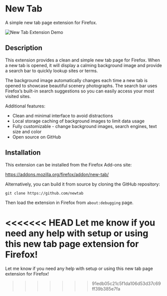 # New Tab

A simple new tab page extension for Firefox.

![New Tab Extension Demo](https://i.imgur.com/7hA6AA4.jpeg)

## Description

This extension provides a clean and simple new tab page for Firefox. When a new tab is opened, it will display a calming background image and provide a search bar to quickly lookup sites or terms.

The background image automatically changes each time a new tab is opened to showcase beautiful scenery photographs. The search bar uses Firefox’s built-in search suggestions so you can easily access your most visited sites.

Additional features:

- Clean and minimal interface to avoid distractions
- Local storage caching of background images to limit data usage
- Fully customizable - change background images, search engines, text size and color
- Open source on GitHub

## Installation

This extension can be installed from the Firefox Add-ons site:

https://addons.mozilla.org/firefox/addon/new-tab/

Alternatively, you can build it from source by cloning the GitHub repository:

```
git clone https://github.com/newtab
``` 

Then load the extension in Firefox from `about:debugging` page.

<<<<<<< HEAD
Let me know if you need any help with setup or using this new tab page extension for Firefox!
=======
Let me know if you need any help with setup or using this new tab page extension for Firefox!
>>>>>>> 91edb05c21c5f1da106d53d37c69ff39b385e7fa
